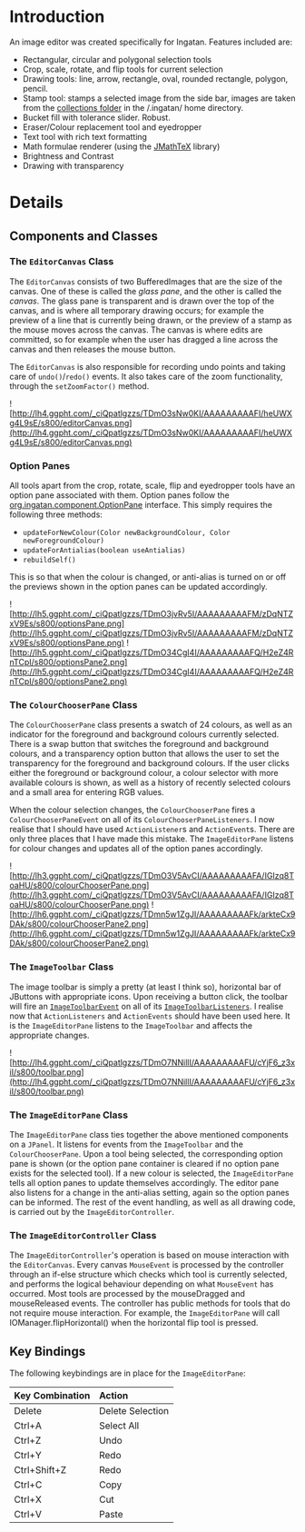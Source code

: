 

# Introduction #

An image editor was created specifically for Ingatan. Features included are:
  * Rectangular, circular and polygonal selection tools
  * Crop, scale, rotate, and flip tools for current selection
  * Drawing tools: line, arrow, rectangle, oval, rounded rectangle, polygon, pencil.
  * Stamp tool: stamps a selected image from the side bar, images are taken from the [collections folder](FileStructure#Structure_of_the_Ingatan_Directory.md) in the /.ingatan/ home directory.
  * Bucket fill with tolerance slider. Robust.
  * Eraser/Colour replacement tool and eyedropper
  * Text tool with rich text formatting
  * Math formulae renderer (using the [JMathTeX](http://jmathtex.sf.net) library)
  * Brightness and Contrast
  * Drawing with transparency


# Details #

## Components and Classes ##

### The `EditorCanvas` Class ###
The `EditorCanvas` consists of two BufferedImages that are the size of the canvas. One of these is called the _glass pane_, and the other is called the _canvas_. The glass pane is transparent and is drawn over the top of the canvas, and is where all temporary drawing occurs; for example the preview of a line that is currently being drawn, or the preview of a stamp as the mouse moves across the canvas. The canvas is where edits are committed, so for example when the user has dragged a line across the canvas and then releases the mouse button.

The `EditorCanvas` is also responsible for recording undo points and taking care of `undo()`/`redo()` events. It also takes care of the zoom functionality, through the `setZoomFactor()` method.

![http://lh4.ggpht.com/_ciQpatlgzzs/TDmO3sNw0KI/AAAAAAAAAFI/heUWXg4L9sE/s800/editorCanvas.png](http://lh4.ggpht.com/_ciQpatlgzzs/TDmO3sNw0KI/AAAAAAAAAFI/heUWXg4L9sE/s800/editorCanvas.png)

### Option Panes ###
All tools apart from the crop, rotate, scale, flip and eyedropper tools have an option pane associated with them. Option panes follow the [org.ingatan.component.OptionPane](http://ingatan.googlecode.com/hg/javadoc/org/ingatan/component/optionpane.html) interface. This simply requires the following three methods:
  * `updateForNewColour(Color newBackgroundColour, Color newForegroundColour)`
  * `updateForAntialias(boolean useAntialias)`
  * `rebuildSelf()`

This is so that when the colour is changed, or anti-alias is turned on or off the previews shown in the option panes can be updated accordingly.

![http://lh5.ggpht.com/_ciQpatlgzzs/TDmO3jvRv5I/AAAAAAAAAFM/zDqNTZxV9Es/s800/optionsPane.png](http://lh5.ggpht.com/_ciQpatlgzzs/TDmO3jvRv5I/AAAAAAAAAFM/zDqNTZxV9Es/s800/optionsPane.png) ![http://lh5.ggpht.com/_ciQpatlgzzs/TDmO34CgI4I/AAAAAAAAAFQ/H2eZ4RnTCpI/s800/optionsPane2.png](http://lh5.ggpht.com/_ciQpatlgzzs/TDmO34CgI4I/AAAAAAAAAFQ/H2eZ4RnTCpI/s800/optionsPane2.png)

### The `ColourChooserPane` Class ###
The `ColourChooserPane` class presents a swatch of 24 colours, as well as an indicator for the foreground and background colours currently selected. There is a swap button that switches the foreground and background colours, and a transparency option button that allows the user to set the transparency for the foreground and background colours. If the user clicks either the foreground or background colour, a colour selector with more available colours is shown, as well as a history of recently selected colours and a small area for entering RGB values.

When the colour selection changes, the `ColourChooserPane` fires a `ColourChooserPaneEvent` on all of its `ColourChooserPaneListeners`. I now realise that I should have used `ActionListener`s and `ActionEvent`s. There are only three places that I have made this mistake. The `ImageEditorPane` listens for colour changes and updates all of the option panes accordingly.

![http://lh3.ggpht.com/_ciQpatlgzzs/TDmO3V5AvCI/AAAAAAAAAFA/IGIzq8ToaHU/s800/colourChooserPane.png](http://lh3.ggpht.com/_ciQpatlgzzs/TDmO3V5AvCI/AAAAAAAAAFA/IGIzq8ToaHU/s800/colourChooserPane.png) ![http://lh6.ggpht.com/_ciQpatlgzzs/TDmn5w1ZgJI/AAAAAAAAAFk/arkteCx9DAk/s800/colourChooserPane2.png](http://lh6.ggpht.com/_ciQpatlgzzs/TDmn5w1ZgJI/AAAAAAAAAFk/arkteCx9DAk/s800/colourChooserPane2.png)

### The `ImageToolbar` Class ###
The image toolbar is simply a pretty (at least I think so), horizontal bar of JButtons with appropriate icons. Upon receiving a button click, the toolbar will fire an [`ImageToolbarEvent`](http://ingatan.googlecode.com/hg/javadoc/org/ingatan/event/imagetoolbarevent.html) on all of its [`ImageToolbarListeners`](http://ingatan.googlecode.com/hg/javadoc/org/ingatan/event/imagetoolbarlistener.html). I realise now that `ActionListeners` and `ActionEvents` should have been used here. It is the `ImageEditorPane` listens to the `ImageToolbar` and affects the appropriate changes.

![http://lh4.ggpht.com/_ciQpatlgzzs/TDmO7NNillI/AAAAAAAAAFU/cYjF6_z3xiI/s800/toolbar.png](http://lh4.ggpht.com/_ciQpatlgzzs/TDmO7NNillI/AAAAAAAAAFU/cYjF6_z3xiI/s800/toolbar.png)

### The `ImageEditorPane` Class ###
The `ImageEditorPane` class ties together the above mentioned components on a `JPanel`. It listens for events from the `ImageToolbar` and the `ColourChooserPane`. Upon a tool being selected, the corresponding option pane is shown (or the option pane container is cleared if no option pane exists for the selected tool). If a new colour is selected, the `ImageEditorPane` tells all option panes to update themselves accordingly. The editor pane also listens for a change in the anti-alias setting, again so the option panes can be informed. The rest of the event handling, as well as all drawing code, is carried out by the `ImageEditorController`.

### The `ImageEditorController` Class ###
The `ImageEditorController`'s operation is based on mouse interaction with the `EditorCanvas`. Every canvas `MouseEvent` is processed by the controller through an if-else structure which checks which tool is currently selected, and performs the logical behaviour depending on what `MouseEvent` has occurred. Most tools are processed by the mouseDragged and mouseReleased events. The controller has public methods for tools that do not require mouse interaction. For example, the `ImageEditorPane` will call IOManager.flipHorizontal() when the horizontal flip tool is pressed.

## Key Bindings ##
The following keybindings are in place for the `ImageEditorPane`:

| <b>Key Combination</b> | <b>Action</b> |
|:-----------------------|:--------------|
| Delete                 | Delete Selection |
| Ctrl+A                 | Select All    |
| Ctrl+Z                 | Undo          |
| Ctrl+Y                 | Redo          |
| Ctrl+Shift+Z           | Redo          |
| Ctrl+C                 | Copy          |
| Ctrl+X                 | Cut           |
| Ctrl+V                 | Paste         |